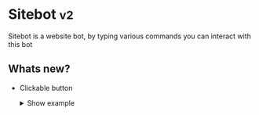 # Sitebot <small>v2</small>
Sitebot is a website bot, by typing various commands you can interact with this bot

## Whats new?
- Clickable button
  <details>
    <summary>Show example</summary>

    ```py
    bot.sendMessage({
      "body": "Example Message",
      "button": {
        "text": "Click Me!",
        "a": {
          "href": 'https://google.com',
          "target": '_blank'
        },
        "style": {} # custon css style
      }
    })
    ```
  </details>